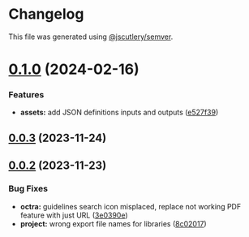 # Changelog

This file was generated using [@jscutlery/semver](https://github.com/jscutlery/semver).

# [0.1.0](https://github.com/IPS-LMU/octra/compare/assets-0.0.3...assets-0.1.0) (2024-02-16)


### Features

* **assets:** add JSON definitions inputs and outputs ([e527f39](https://github.com/IPS-LMU/octra/commit/e527f399f1032219c086105905db2281906a2535))



## [0.0.3](https://github.com/IPS-LMU/octra/compare/assets-0.0.2...assets-0.0.3) (2023-11-24)



## [0.0.2](https://github.com/IPS-LMU/octra/compare/assets-0.0.1...assets-0.0.2) (2023-11-23)


### Bug Fixes

* **octra:** guidelines search icon misplaced, replace not working PDF feature with just URL ([3e0390e](https://github.com/IPS-LMU/octra/commit/3e0390e4d8373c72774f862f46c618ac53404f09))
* **project:** wrong export file names for libraries ([8c02017](https://github.com/IPS-LMU/octra/commit/8c02017e1263c8f1dd3353966482f80e0e8f396d))
